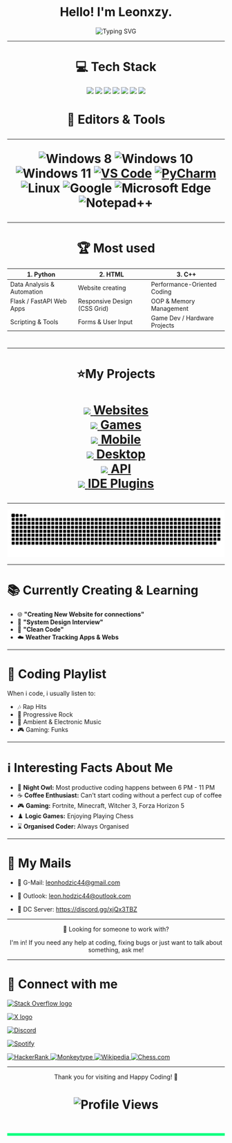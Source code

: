 <h1 align="center">Hello! I'm Leonxzy. </h1>


<p align="center">
  <img src="https://readme-typing-svg.herokuapp.com?font=Fira+Code&size=25&pause=1000&color=228B22&center=true&vCenter=true&width=500&lines=%E2%80%8BSoftware+Developer+%7C+Programmer;%E2%80%8BOpen+Source+Enthusiast;%E2%80%8BTech+Explorer+%7C+Robotics" alt="Typing SVG" />
</p>

---










<h1 align="center">💻 Tech Stack </h1>

<p align="center">
  <img src="https://img.shields.io/badge/Python-3670A0?style=for-the-badge&logo=python&logoColor=ffdd54"/>
  <img src="https://img.shields.io/badge/C%2B%2B-00599C?style=for-the-badge&logo=c%2B%2B&logoColor=white"/>
  <img src="https://img.shields.io/badge/C%23-239120?style=for-the-badge&logo=c-sharp&logoColor=white"/>
  <img src="https://img.shields.io/badge/HTML5-E34F26?style=for-the-badge&logo=html5&logoColor=white"/>
  <img src="https://img.shields.io/badge/Node.js-339933?style=for-the-badge&logo=nodedotjs&logoColor=white"/>
  <img src="https://img.shields.io/badge/TypeScript-007ACC?style=for-the-badge&logo=typescript&logoColor=white"/>
  <img src="https://img.shields.io/badge/JavaScript-F7DF1E?style=for-the-badge&logo=javascript&logoColor=black"/>
  
</p>

<h1 align="center">📘 Editors & Tools  

---
![Windows 8](https://img.shields.io/badge/Windows%208-0078D6?style=for-the-badge&logo=windows8&logoColor=white)
![Windows 10](https://img.shields.io/badge/Windows%2010-0078D6?style=for-the-badge&logo=windows&logoColor=white)
![Windows 11](https://img.shields.io/badge/Windows%2011-00A4EF?style=for-the-badge&logo=windows11&logoColor=white)
[![VS Code](https://img.shields.io/badge/VS%20Code-007ACC?style=for-the-badge&logo=visualstudiocode&logoColor=white)](https://code.visualstudio.com/)
[![PyCharm](https://img.shields.io/badge/PyCharm-21D789?style=for-the-badge&logo=pycharm&logoColor=000000)](https://www.jetbrains.com/pycharm/)
![Linux](https://img.shields.io/badge/Linux-FCC624?style=for-the-badge&logo=linux&logoColor=000000)
![Google](https://img.shields.io/badge/Google-FFFFFF?style=for-the-badge&logo=google&logoColor=4285F4)
![Microsoft Edge](https://img.shields.io/badge/Microsoft%20Edge-0078D7?style=for-the-badge&logo=microsoft-edge&logoColor=white)
![Notepad++](https://img.shields.io/badge/Notepad++-90E59A?style=for-the-badge&logo=notepad%2B%2B&logoColor=black)


---

<h1 align="center">🏆 Most used </h1

<h1 align="center">

<div align="center">  <table>   <thead>     <tr>       <th>1. <strong>Python</strong></th>       <th>2. <strong>HTML</strong></th>       <th>3. <strong>C++</strong></th>     </tr>   </thead>   <tbody>     <tr>       <td>Data Analysis & Automation</td>       <td>Website creating</td>       <td>Performance-Oriented Coding</td>     </tr>     <tr>       <td>Flask / FastAPI Web Apps</td>       <td>Responsive Design (CSS Grid)</td>       <td>OOP & Memory Management</td>     </tr>     <tr>       <td>Scripting & Tools</td>       <td>Forms & User Input</td>       <td>Game Dev / Hardware Projects</td>     </tr>   </tbody> </table>  </div>

 <h1>




---

<h1 align="center">⭐️My Projects  </h1>



<h1 align="center">




[<img src="https://img.icons8.com/color/48/domain.png" width="20"/> **Websites**](https://github.com/YourUsername/websites-project)  
[<img src="https://img.icons8.com/color/48/settings.png" width="20"/> **Games**](https://github.com/Leonxzy44/Games-Codes)  
[<img src="https://img.icons8.com/color/48/iphone.png" width="20"/> **Mobile**](https://github.com/YourUsername/mobile-project)  
[<img src="https://img.icons8.com/color/48/laptop.png" width="20"/> **Desktop**](https://github.com/Leonxzy44/Lindows-AIX-)  
[<img src="https://img.icons8.com/color/48/api.png" width="20"/> **API**](https://github.com/YourUsername/api-project)  
[<img src="https://img.icons8.com/color/48/plugin.png" width="20"/> **IDE Plugins**](https://github.com/YourUsername/ide-plugins-project)  

</h1>



---







<p align="center">
  <img src="https://raw.githubusercontent.com/Platane/snk/output/github-contribution-grid-snake.svg" alt="snake" />
</p>


---




#    📚 Currently Creating & Learning

-    🌐 **"Creating New Website for connections"**  
-    🧠 **"System Design Interview"** 
-    🚀 **"Clean Code"** 
-    ☁️ **Weather Tracking Apps & Webs**  
     

---

#    🎵 Coding Playlist

When i code, i usually listen to:

-    🎶 Rap Hits 
-    🎸 Progressive Rock   
-    🎹 Ambient & Electronic Music  
-    🎮 Gaming: Funks


 

---

#    ℹ️ Interesting Facts About Me

-    🌙 **Night Owl:** Most productive coding happens between 6 PM - 11 PM 
-    ☕ **Coffee Enthusiast:** Can't start coding without a perfect cup of coffee  
-    🎮 **Gaming:** Fortnite, Minecraft, Witcher 3, Forza Horizon 5 
-    ♟️ **Logic Games:** Enjoying Playing Chess
-    ⌛ **Organised Coder:** Always Organised





---


#   📨 My Mails

-  🤝 G-Mail:
leonhodzic44@gmail.com

-  📧 Outlook:              leon.hodzic44@outlook.com

-  📡 DC Server:  https://discord.gg/xjQx3TBZ


---
<p align="center">
👤 Looking for someone to work with? 
</p>
<p align="center">
I'm in! If you need any help at coding, fixing bugs or just want to talk about something, ask me!

</p>

---

# 🍬 Connect with me





  <!-- Stack Overflow -->
  <a href="https://stackoverflow.com/users/30537744/leonxzy44" target="_blank">
    <img src="https://img.shields.io/badge/Stack_Overflow-F48024?style=for-the-badge&logo=stackoverflow&logoColor=white" alt="Stack Overflow logo"/>
  </a>


  <p align="left">
  <!-- Twitter/X -->
  <a href="https://x.com/LeonxzyDEV" target="_blank">
    <img src="https://img.shields.io/badge/X-000000?style=for-the-badge&logo=twitter&logoColor=white" alt="X logo"/>
  </a>

  <p align="left">
  <!-- Discord -->
  <a href="https://discord.com/channels/@leonxzy_" target="_blank">
    <img src="https://img.shields.io/badge/Discord-5865F2?style=for-the-badge&logo=discord&logoColor=white" alt="Discord"/>
  </a>

  <p align="left">
  <!-- Spotify -->
  <a href="https://open.spotify.com/user/31a5f6q7d6vszhg65tjld37ix5i4" target="_blank">
    <img src="https://img.shields.io/badge/Spotify-1DB954?style=for-the-badge&logo=spotify&logoColor=white" alt="Spotify"/>
  </a>
</p>



<!-- Profile Buttons -->
<p align="left">
  <a href="https://www.hackerrank.com/profile/Leon Hodžić">
    <img alt="HackerRank"
         src="https://img.shields.io/badge/HACKERRANK-2EC866?style=for-the-badge&logo=hackerrank&logoColor=white">
  </a>
  <a href="https://monkeytype.com/profile/Leonxzy">
    <img alt="Monkeytype"
         src="https://img.shields.io/badge/MONKEYTYPE-E2B714?style=for-the-badge&logo=monkeytype&logoColor=black">
  </a>
  <a href="https://en.wikipedia.org/wiki/User:Leon Hodzic">
    <img alt="Wikipedia"
         src="https://img.shields.io/badge/WIKIPEDIA-000000?style=for-the-badge&logo=wikipedia&logoColor=white">
  </a>
  <a href="https://www.chess.com/member/Leonxzy44">
    <img alt="Chess.com"
         src="https://img.shields.io/badge/CHESS.COM-81B64C?style=for-the-badge&logo=chessdotcom&logoColor=white">
  </a>
</p>




---

<p align="center"> Thank you for visiting and Happy Coding! 🌟

<h1 align="center"> 

   ![ Profile Views](https://komarev.com/ghpvc/?username=Leonxzy44&label=VIEWS&color=2f2f2f&style=for-the-badge)

   <p align="center">
  <svg width="100%" height="6">
    <line x1="0" y1="3" x2="100%" y2="3" stroke="#00FF7F" stroke-width="6">
      <animate attributeName="stroke-dasharray" from="0,2000" to="2000,0" dur="4s" repeatCount="indefinite" />
    </line>
  </svg>
</p>

   

   

   

  
</h1>


<!---
Leonxzy44/Leonxzy44 is a ✨ special ✨ repository because its `README.md` (this file) appears on your GitHub profile.
You can click the Preview link to take a look at your changes.
--->
